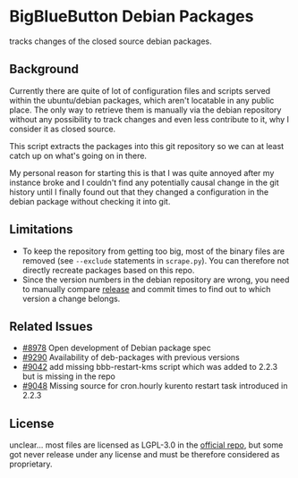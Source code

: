 # BigBlueButton Debian Packages
tracks changes of the closed source debian packages.

## Background
Currently there are quite of lot of configuration files and scripts served within the ubuntu/debian packages, which aren't locatable in any public place. The only way to retrieve them is manually via the debian repository without any possibility to track changes and even less contribute to it, why I consider it as closed source.

This script extracts the packages into this git repository so we can at least catch up on what's going on in there.

My personal reason for starting this is that I was quite annoyed after my instance broke and I couldn't find any potentially causal change in the git history until I finally found out that they changed a configuration in the debian package without checking it into git.

## Limitations
- To keep the repository from getting too big, most of the binary files are removed (see `--exclude` statements in `scrape.py`). You can therefore not directly recreate packages based on this repo.
- Since the version numbers in the debian repository are wrong, you need to manually compare [release](https://github.com/bigbluebutton/bigbluebutton/releases) and commit times to find out to which version a change belongs.

## Related Issues
- [#8978](https://github.com/bigbluebutton/bigbluebutton/issues/8978) Open development of Debian package spec
- [#9290](https://github.com/bigbluebutton/bigbluebutton/issues/9290) Availability of deb-packages with previous versions
- [#9042](https://github.com/bigbluebutton/bigbluebutton/pull/9042) add missing bbb-restart-kms script which was added to 2.2.3 but is missing in the repo
- [#9048](https://github.com/bigbluebutton/bigbluebutton/issues/9048) Missing source for cron.hourly kurento restart task introduced in 2.2.3

## License
unclear... most files are licensed as LGPL-3.0 in the [official repo](https://github.com/bigbluebutton/bigbluebutton), but some got never release under any license and must be therefore considered as proprietary. 
